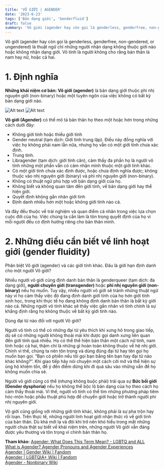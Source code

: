 ```yaml
---
title: 'VÔ GIỚI | AGENDER'
date: '2023-6-23'
tags: ['Bản dạng giới', 'Genderfluid']
draft: false
summary: 'Vô giới (agender hay còn gọi là genderless, genderfree, non-gendered, or ungendered) là thuật ngữ chỉ những người nhận dạng không thuộc giới nào hoặc không nhận dạng giới. Vô tính là người không cho rằng bản thân là nam hay nữ, hoặc cả hai.'
---
```


Vô giới (agender hay còn gọi là genderless, genderfree, non-gendered, or ungendered) là thuật ngữ chỉ những người nhận dạng không thuộc giới nào hoặc không nhận dạng giới. Vô tính là người không cho rằng bản thân là nam hay nữ, hoặc cả hai.

# **1. Định nghĩa**

**Những khái niệm cơ bản:**
**Vô giới (agender)** là bản dạng giới thuộc phi nhị nguyên giới (non-binary) hoặc một tuyên ngôn của việc không có bất kỳ bản dạng giới nào.

![Alt text](/static/images/AGENDER/Agender_pride_flag.png 'Cờ tự hào phổ biến của agender')
![Alt text](/static/images/AGENDER/Agender_symbol.png 'Biểu tượng phổ biến của Vô giới')

**Vô giới (Agender)** có thể mô tả bản thân họ theo một hoặc hơn trong những cách dưới đây:

- Không giới tính hoặc thiếu giới tính
- Gender neutral (tạm dịch: Giới tính trung lập). Điều này đồng nghĩa với việc họ không phải nam lẫn nữa, nhưng họ vẫn có một giới tính chưa xác định.
- Trung tính.
- Libragender (tạm dịch: giới tính cân), cảm thấy đa phần họ là người vô tính những một phần vẫn có cảm nhận mình thuộc một giới tính khác.
- Có một giới tính chưa xác định được, hoặc chưa định nghĩa được; không thuộc vào nhị nguyên giới (binary) và phi nhị nguyên giới (non-binary).
- Không có thuật ngữ phù hợp với bản dạng giới của họ.
- Không biết và không quan tâm đến giới tính, về bản dạng giới hay thể hiện giới.
- Quyết định không gắn nhãn giới tính
- Định danh nhiều hơn một hoặc không giới tính nào cả.

Và đây đều thuộc về trải nghiệm và quan điểm cá nhân trong việc lựa chọn cuộc đời của họ. Việc chúng ta cần làm là tôn trọng quyết định của họ vì mỗi người đều có định hướng riêng cho bản thân mình.

# **2. Những điều cần biết về linh hoạt giới (gender fluidity)**

Phân biệt Vô giới (agender) và các giới tính khác. Đâu là giới hạn định danh cho một người Vô giới?

Nhiều người vô giới cũng định danh bản thân là genderqueer (tạm dịch: đa dạng giới), **người chuyển giới (transgender)** hoặc **phi nhị nguyên giới (non-binary)** nếu họ muốn. Tuy vậy, nhiều người vô giới sẽ tránh những thuật ngữ này vì họ cảm thấy việc đó đang định danh giới tính của họ hơn giới tính sinh học, trong khi thực tế họ đang không định danh bản thân là bất kỳ giới nào cả. Những người vô tính khác sẽ thấy việc gắn nhãn vô tính chính là sự khẳng định rằng họ không thuộc về bất kỳ giới tính nào.

Dùng đại từ nào đối với người Vô giới?

Người vô tính có thể có những đại từ yêu thích khi xưng hô trong giao tiếp, dù sẽ có những người không thoải mái khi được gọi danh xưng liên quan đến giới tính quá nhiều. Họ có thể thể hiện bản thân một cách nữ tính, nam tính hoặc cả hai, thậm chí là những gì hoàn toàn không thuộc về hệ nhị giới. Chính vì thế, chúng ta nên tôn trọng và dùng đúng đại từ hay tên gọi họ muốn bạn gọi. “Bạn có phiền nếu tôi gọi bạn bằng tên bạn hay đại từ nào khác không?”. Khi giao tiếp hãy nói chuyện một cách cởi mở và thể hiện sự ủng hộ khiêm tốn, để ý đến điểm dừng khi đi quá sâu vào những vấn đề họ không muốn chia sẻ.

Người vô giới cũng có thể (nhưng không buộc phải) trải qua sự **Bức bối giới (Gender dysphoria)** nếu họ không thể bộc lộ bản dạng của họ theo cách họ cảm thấy thoải mái. Vì thế, người vô tính có thể tìm những phương pháp tiêm hóc-môn hoặc phẫu thuật phù hợp để chuyển giới hoặc trở thành người phi nhị nguyên giới.

Vô giới cũng giống với những giới tính khác, không phải là sự pha trộn hay rối loạn. Trên thực tế, những người linh hoạt giới nhận thức rõ về giới tính của bản thân. Dù khá mới lạ và đôi khi trở nên khó hiểu trong mắt những người chưa thật sự biết về khái niệm trên, những người Vô giới vẫn đáng được yêu thương và tôn trọng vì chính bản thân họ.

**Tham khảo:**
[Agender: What Does This Term Mean? - LGBTQ and ALL](https://www.lgbtqandall.com/agender-what-does-this-term-mean/)\
[What is Agender? Agender Pronouns and Agender Experiences](gendergp.com)\
[Agender | Gender Wiki | Fandom](https://gender.fandom.com/wiki/Agender)\
[Agender | LGBTQIA+ Wiki | Fandom](https://lgbtqia.fandom.com/wiki/Agender#Gendervoid)\
[Agender - Nonbinary Wiki](miraheze.org)
